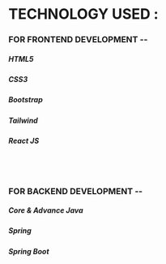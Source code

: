 <h1>TECHNOLOGY USED :</h1>
<h3> FOR FRONTEND DEVELOPMENT --</h3>
<h5>HTML5</h5>
<h5>CSS3</h5>
<h5>Bootstrap</h5>
<h5>Tailwind</h5>
<h5>React JS</h5>
<br><br>
<h3> FOR BACKEND DEVELOPMENT --</h3>
<h5>Core & Advance Java</h5>
<h5>Spring</h5>
<h5>Spring Boot</h5>



